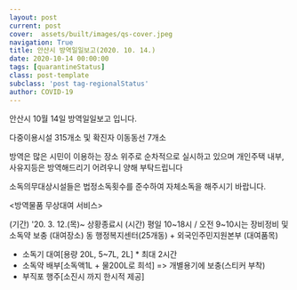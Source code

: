 ```yaml
---
layout: post
current: post
cover:  assets/built/images/qs-cover.jpeg
navigation: True
title: 안산시 방역일일보고(2020. 10. 14.)
date: 2020-10-14 00:00:00
tags: [quarantineStatus]
class: post-template
subclass: 'post tag-regionalStatus'
author: COVID-19
---
```


안산시 10월 14일 방역일일보고 입니다.

다중이용시설 315개소 및 확진자 이동동선 7개소

방역은 많은 시민이 이용하는 장소 위주로 순차적으로 실시하고 있으며 개인주택 내부, 사유지등은 방역해드리기 어려우니 양해 부탁드립니다

소독의무대상시설들은 법정소독횟수를 준수하여 자체소독을 해주시기 바랍니다.

<방역물품 무상대여 서비스>

(기간) '20. 3. 12.(목)~ 상황종료시
(시간) 평일 10~18시 / 오전 9~10시는 장비정비 및 소독약 보충
(대여장소) 동 행정복지센터(25개동) + 외국인주민지원본부
(대여품목)
- 소독기 대여[용량 20L, 5~7L, 2L] * 최대 2시간
- 소독약 배부[소독액1L + 물200L로 희석] => 개별용기에 보충(스티커 부착)
- 부직포 행주[소진시 까지 한시적 제공]
